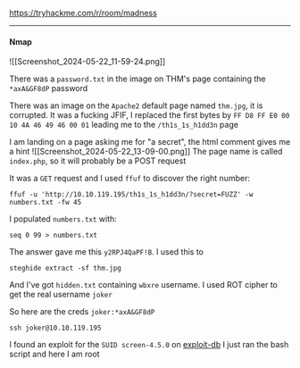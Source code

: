 
https://tryhackme.com/r/room/madness

---
#### Nmap 
![[Screenshot_2024-05-22_11-59-24.png]]

There was a `password.txt` in the image on THM's page containing the `*axA&GF8dP` password

There was an image on the `Apache2` default page named `thm.jpg`, it is corrupted. It was a fucking JFIF, I replaced the first bytes by `FF D8 FF E0 00 10 4A 46 49 46 00 01` leading me to the `/th1s_1s_h1dd3n` page

I am landing on a page asking me for "a secret", the html comment gives me a hint
![[Screenshot_2024-05-22_13-09-00.png]]
The page name is called `index.php`, so it will probably be a POST request

It was a `GET` request and I used `ffuf` to discover the right number:
```shell
ffuf -u 'http://10.10.119.195/th1s_1s_h1dd3n/?secret=FUZZ' -w numbers.txt -fw 45
```

I populated `numbers.txt` with:
```shell
seq 0 99 > numbers.txt
```

The answer gave me this `y2RPJ4QaPF!B`. I used this to
```shell
steghide extract -sf thm.jpg
```
And I've got `hidden.txt` containing `wbxre` username. I used ROT cipher to get the real username `joker`

So here are the creds `joker:*axA&GF8dP`

```shell
ssh joker@10.10.119.195
```

I found an exploit for the `SUID screen-4.5.0` on [exploit-db](https://www.exploit-db.com/exploits/41154)
I just ran the bash script and here I am root

